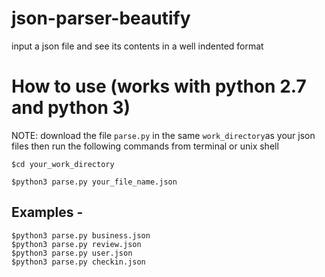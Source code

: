 # json-parser-beautify
input a json file and see its contents in a well indented format

# How to use (works with python 2.7 and python 3)

NOTE: download the file `parse.py` in the same `work_directory`as your json files then run the following commands from terminal or unix shell

`$cd your_work_directory`

`$python3 parse.py your_file_name.json`

## Examples -
`$python3 parse.py business.json`  
`$python3 parse.py review.json`    
`$python3 parse.py user.json`     
`$python3 parse.py checkin.json`
